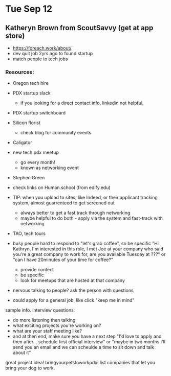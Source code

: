 # Tue Sep 12

## Katheryn Brown from ScoutSavvy (get at app store)

* https://foreach.work/about/
* dev quit job 2yrs ago to found startup
* match people to tech jobs

### Resources:

* Oregon tech hire
* PDX startup slack
  * if you looking for a direct contact info, linkedin not helpful, 
* PDX startup switchboard
* Silicon florist
  * check blog for community events
* Caligator
* new tech pdx meetup
  * go every month!
  * known as networking event
* Stephen Green
* check links on Human.school (from edify.edu)
* TIP: when you upload to sites, like Indeed, or their applicant tracking system, almost guarrenteed to get screened out
  * always better to get a fast track through networking
  * maybe helpful to do both - apply via the system and fast-track with networking
* TAO, tech tours

* busy people hard to respond to "let's grab coffee", so be specific "Hi Kathryn, I'm interested in this role, I met Joe at your company who said you're a great company to work for, are you available Tuesday at ???" or "can I have 20minutes of your time for coffee?"
  * provide contect
  * be specific
  * look for meetups that are hosted at that company
* nervous talking to people? ask the person with questions
* could apply for a general job, like click "keep me in mind"

sample info. interview questions:
* do more listening then talking
* what exciting projects you're working on?
* what are your staff meeting like?
* and at then end, make sure you have a next step "I'd love to apply and then after... schedule first official interview" or "maybe in two months i'll send you an email and we can scheulde a time to sit down and talk about it"

great project idea! bringyourpetstoworkpdx! list companies that let you bring your dog to work.
